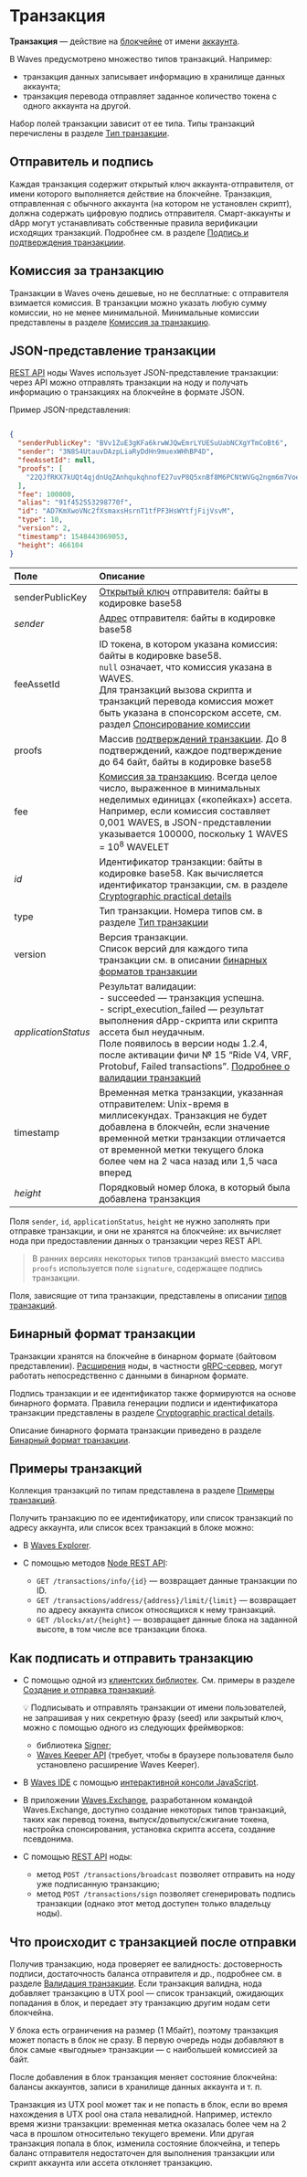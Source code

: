 # Транзакция

**Транзакция** — действие на [блокчейне](/ru/blockchain/blockchain/) от имени [аккаунта](/ru/blockchain/account/). 

В Waves предусмотрено множество типов транзакций. Например:

* транзакция данных записывает информацию в хранилище данных аккаунта;
* транзакция перевода отправляет заданное количество токена с одного аккаунта на другой.

Набор полей транзакции зависит от ее типа. Типы транзакций перечислены в разделе [Тип транзакции](/ru/blockchain/transaction-type/).

## Отправитель и подпись

Каждая транзакция содержит открытый ключ аккаунта-отправителя, от имени которого выполняется действие на блокчейне. Транзакция, отправленная с обычного аккаунта (на котором не установлен скрипт), должна содержать цифровую подпись отправителя. Смарт-аккаунты и dApp могут устанавливать собственные правила верификации исходящих транзакций. Подробнее см. в разделе [Подпись и подтверждения транзакциии](/ru/blockchain/transaction/transaction-proof).

## Комиссия за транзакцию

Транзакции в Waves очень дешевые, но не бесплатные: с отправителя взимается комиссия. В транзакции можно указать любую сумму комиссии, но не менеe минимальной. Минимальные комиссии представлены в разделе [Комиссия за транзакцию](/ru/blockchain/transaction/transaction-fee).

## JSON-представление транзакции

[REST API](/ru/waves-node/node-api/) ноды Waves использует JSON-представление транзакции: через API можно отправлять транзакции на ноду и получать информацию о транзакциях на блокчейне в формате JSON.

Пример JSON-представления:

```json

{
  "senderPublicKey": "BVv1ZuE3gKFa6krwWJQwEmrLYUESuUabNCXgYTmCoBt6",
  "sender": "3N8S4UtauvDAzpLiaRyDdHn9muexWHhBP4D",
  "feeAssetId": null,
  "proofs": [
    "22QJfRKX7kUQt4qjdnUqZAnhqukqhnofE27uvP8Q5xnBf8M6PCNtWVGq2ngm6m7Voe7duys59D1yU9jhKrmdXDCe"
  ],
  "fee": 100000,
  "alias": "91f452553298770f",
  "id": "AD7KmXwoVNc2fXsmaxsHsrnT1tfPF3HsWYtfjFijVsvM",
  "type": 10,
  "version": 2,
  "timestamp": 1548443069053,
  "height": 466104
}
```

| Поле | Описание |
| :--- | :--- |
| senderPublicKey | [Открытый ключ](/ru/blockchain/account/#открытый-и-закрытый-кnючи-аккаунта) отправителя: байты в кодировке base58 |
| *sender* | [Адрес](/ru/blockchain/account/address) отправителя: байты в кодировке base58 |
| feeAssetId | ID токена, в котором указана комиссия: байты в кодировке base58.<br>`null` означает, что комиссия указана в WAVES.<br>Для транзакций вызова скрипта и транзакций перевода комиссия может быть указана в спонсорском ассете, см. раздел [Спонсирование комиссии](/ru/blockchain/waves-protocol/sponsored-fee) |
| proofs | Массив [подтверждений транзакции](/ru/blockchain/transaction/transaction-proof). До 8 подтверждений, каждое подтверждение до 64 байт, байты в кодировке base58 |
| fee | [Комиссия за транзакцию](/ru/blockchain/transaction/transaction-fee). Всегда целое число, выраженное в минимальных неделимых единицах («копейках») ассета. Например, если комиссия составляет 0,001 WAVES, в JSON-представлении указывается 100000, поскольку 1 WAVES = 10<sup>8</sup> WAVELET |
| *id* | Идентификатор транзакции: байты в кодировке base58. Как вычисляется идентификатор транзакции, см. в разделе [Cryptographic practical details](/en/blockchain/waves-protocol/cryptographic-practical-details#calculating-transaction-id) |
| type | Тип транзакции. Номера типов см. в разделе [Тип транзакции](/ru/blockchain/transaction-type/) |
| version | Версия транзакции.<br>Список версий для каждого типа транзакции см. в описании [бинарных форматов транзакции](/ru/blockchain/binary-format/transaction-binary-format) |
| *applicationStatus* | Результат валидации:<br>- succeeded — транзакция успешна.<br>- script_execution_failed — результат выполнения dApp-скрипта или скрипта ассета был неудачным.<br>Поле появилось в версии ноды 1.2.4, после активации фичи № 15 “Ride V4, VRF, Protobuf, Failed transactions”. [Подробнее о валидации транзакций](/ru/blockchain/transaction/transaction-validation) |
| timestamp | Временная метка транзакции, указанная отправителем: Unix-время в миллисекундах. Транзакция не будет добавлена в блокчейн, если значение временной метки транзакции отличается от временной метки текущего блока более чем на 2 часа назад или 1,5 часа вперед |
| *height* | Порядковый номер блока, в который была добавлена транзакция |

Поля `sender`, `id`, `applicationStatus`, `height` не нужно заполнять при отправке транзакции, и они не хранятся на блокчейне: их вычисляет нода при предоставлении данных о транзакции через REST API.

> В ранних версиях некоторых типов транзакций вместо массива `proofs` используется поле `signature`, содержащее подпись транзакции.

Поля, зависящие от типа транзакции, представлены в описании [типов транзакций](/ru/blockchain/transaction/transaction-type/).

## Бинарный формат транзакции

Транзакции хранятся на блокчейне в бинарном формате (байтовом представлении). [Расширения](/ru/waves-node/extensions/) ноды, в частности [gRPC-сервер](/ru/waves-node/extensions/grpc-server/), могут работать непосредственно с данными в бинарном формате.

Подпись транзакции и ее идентификатор также формируются на основе бинарного формата. Правила генерации подписи и идентификатора транзакции представлены в разделе [Cryptographic practical details](/en/blockchain/waves-protocol/cryptographic-practical-details#signing).

Описание бинарного формата транзакции приведено в разделе [Бинарный формат транзакции](/ru/blockchain/binary-format/transaction-binary-format/).

## Примеры транзакций

Коллекция транзакций по типам представлена в разделе [Примеры транзакций](/ru/waves-node/node-api/example-transactions).

Получить транзакцию по ее идентификатору, или список транзакций по адресу аккаунта, или список всех транзакций в блоке можно:

* В [Waves Explorer](https://wavesexplorer.com/).
* С помощью методов [Node REST API](/ru/waves-node/node-api/):

   * `GET /transactions/info/{id}` — возвращает данные транзакции по ID.
   * `GET /transactions/address/{address}/limit/{limit}` — возвращает по адресу аккаунта список относящихся к нему транзакций.
   * `GET /blocks/at/{height}` — возвращает данные блока на заданной высоте, в том числе все транзакции блока.

## Как подписать и отправить транзакцию

* С помощью одной из [клиентских библиотек](/ru/building-apps/waves-api-and-sdk/client-libraries/). См. примеры в разделе [Создание и отправка транзакций](/ru/building-apps/how-to/basic/transaction).

   :bulb: Подписывать и отправлять транзакции от имени пользователей, не запрашивая у них секретную фразу (seed) или закрытый ключ, можно с помощью одного из следующих фреймворков:
   
   * библиотека [Signer](/ru/building-apps/waves-api-and-sdk/client-libraries/signer);
   * [Waves Keeper API](/ru/ecosystem/waves-keeper/waves-keeper-api) (требует, чтобы в браузере пользователя было установлено расширение Waves Keeper).

* В [Waves IDE](https://waves-ide.com/) с помощью [интерактивной консоли JavaScript](/ru/building-apps/smart-contracts/tools/waves-ide#интерактивная-консоnь-javascript).
* В приложении [Waves.Exchange](https://waves.exchange/), разработанном командой Waves.Exchange, доступно создание некоторых типов транзакций, таких как перевод токена, выпуск/довыпуск/сжигание токена, настройка спонсирования, установка скрипта ассета, создание псевдонима.
* С помощью [REST API](/ru/waves-node/node-api/) ноды:

   * метод `POST /transactions/broadcast` позволяет отправить на ноду уже подписанную транзакцию;
   * метод `POST /transactions/sign` позволяет сгенерировать подпись транзакции (однако этот метод доступен только владельцу ноды).

## Что происходит с транзакцией после отправки

Получив транзакцию, нода проверяет ее валидность: достоверность подписи, достаточность баланса отправителя и др., подробнее см. в разделе [Валидация транзакции](/ru/blockchain/transaction/transaction-validation). Если транзакция валидна, нода добавляет транзакцию в UTX pool — список транзакций, ожидающих попадания в блок, и передает эту транзакцию другим нодам сети блокчейна.

У блока есть ограничения на размер (1 Мбайт), поэтому транзакция может попасть в блок не сразу. В первую очередь ноды добавляют в блок самые «выгодные» транзакции — с наибольшей комиссией за байт.

После добавления в блок транзакция меняет состояние блокчейна: балансы аккаунтов, записи в хранилище данных аккаунта и т. п.

Транзакция из UTX pool может так и не попасть в блок, если во время нахождения в UTX pool она стала невалидной. Например, истекло время жизни транзакции: временная метка оказалась более чем на 2 часа в прошлом относительно текущего времени. Или другая транзакция попала в блок, изменила состояние блокчейна, и теперь баланс отправителя недостаточен для выполнения транзакции или скрипт аккаунта или ассета отклоняет транзакцию.
